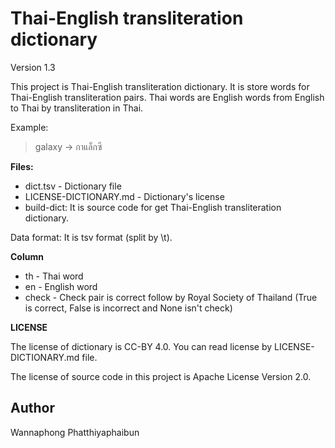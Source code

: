 # Thai-English transliteration dictionary

Version 1.3


This project is Thai-English transliteration dictionary. It is store words for Thai-English transliteration pairs. Thai words are English words from English to Thai by transliteration in Thai.

Example:

> galaxy -> กาแล็กซี

**Files:**
- dict.tsv - Dictionary file
- LICENSE-DICTIONARY.md - Dictionary's license
- build-dict: It is source code for get Thai-English transliteration dictionary.

Data format: It is tsv format (split by \t).

**Column**
- th - Thai word
- en - English word
- check - Check pair is correct follow by Royal Society of Thailand (True is correct, False is incorrect and None isn't check)

**LICENSE**

The license of dictionary is CC-BY 4.0. You can read license by LICENSE-DICTIONARY.md file.

The license of source code in this project is Apache License Version 2.0.

## Author
Wannaphong Phatthiyaphaibun
